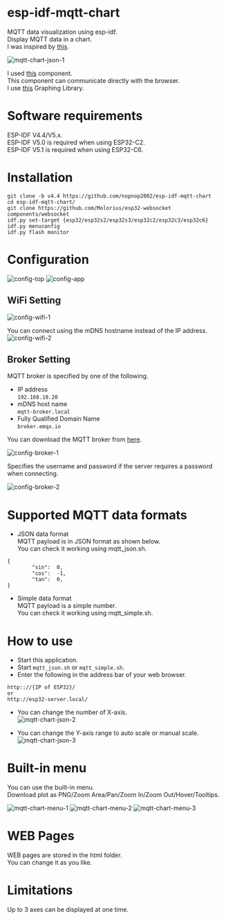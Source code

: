 # esp-idf-mqtt-chart
MQTT data visualization using esp-idf.   
Display MQTT data in a chart.   
I was inspired by [this](https://blog.postman.com/postman-supports-mqtt-apis/).   

![mqtt-chart-json-1](https://github.com/nopnop2002/esp-idf-mqtt-chart/assets/6020549/af71dc20-d279-4673-8972-49ca037f714e)

I used [this](https://github.com/Molorius/esp32-websocket) component.   
This component can communicate directly with the browser.   
I use [this](https://plotly.com/javascript/) Graphing Library.   


# Software requirements
ESP-IDF V4.4/V5.x.   
ESP-IDF V5.0 is required when using ESP32-C2.   
ESP-IDF V5.1 is required when using ESP32-C6.   

# Installation
```
git clone -b v4.4 https://github.com/nopnop2002/esp-idf-mqtt-chart
cd esp-idf-mqtt-chart/
git clone https://github.com/Molorius/esp32-websocket components/websocket
idf.py set-target {esp32/esp32s2/esp32s3/esp32c2/esp32c3/esp32c6}
idf.py menuconfig
idf.py flash monitor
```

# Configuration

![config-top](https://github.com/nopnop2002/esp-idf-mqtt-chart/assets/6020549/c8debaa7-6a17-4f0a-a2d3-57d3e93fa2d9)
![config-app](https://github.com/nopnop2002/esp-idf-mqtt-chart/assets/6020549/8f454ed9-0e5f-480e-b0df-20a092fb26e2)

## WiFi Setting

![config-wifi-1](https://github.com/nopnop2002/esp-idf-mqtt-chart/assets/6020549/54313903-d98e-47bb-a596-beae7b631d1e)

You can connect using the mDNS hostname instead of the IP address.   
![config-wifi-2](https://github.com/nopnop2002/esp-idf-mqtt-chart/assets/6020549/9317f1df-8538-47ea-be5e-25a1a48b9ae2)

## Broker Setting
MQTT broker is specified by one of the following.
- IP address   
 ```192.168.10.20```   
- mDNS host name   
 ```mqtt-broker.local```   
- Fully Qualified Domain Name   
 ```broker.emqx.io```

You can download the MQTT broker from [here](https://github.com/nopnop2002/esp-idf-mqtt-broker).   

![config-broker-1](https://github.com/nopnop2002/esp-idf-mqtt-chart/assets/6020549/abe826f4-41d2-4ba3-8b99-ca0a77915208)

Specifies the username and password if the server requires a password when connecting.   

![config-broker-2](https://github.com/nopnop2002/esp-idf-mqtt-chart/assets/6020549/46e84d5a-c701-4e8c-8af7-50a305adbf9c)


# Supported MQTT data formats
- JSON data format   
MQTT payload is in JSON format as shown below.   
You can check it working using mqtt_json.sh.   
```
{
        "sin":  0,
        "cos":  -1,
        "tan":  0,
}
```

- Simple data format   
MQTT payload is a simple number.   
You can check it working using mqtt_simple.sh.   


# How to use
- Start this application.   
- Start ```mqtt_json.sh``` or ```mqtt_simple.sh```.   
- Enter the following in the address bar of your web browser.   
```
http:://{IP of ESP32}/
or
http://esp32-server.local/
```
- You can change the number of X-axis.   
![mqtt-chart-json-2](https://github.com/nopnop2002/esp-idf-mqtt-chart/assets/6020549/428bacd1-ca45-4980-a0d3-d32556b1a708)

- You can change the Y-axis range to auto scale or manual scale.   
![mqtt-chart-json-3](https://github.com/nopnop2002/esp-idf-mqtt-chart/assets/6020549/b80295ff-186f-47be-936d-01d033c768a8)

# Built-in menu
You can use the built-in menu.   
Download plot as PNG/Zoom Area/Pan/Zoom In/Zoom Out/Hover/Tooltips.   

![mqtt-chart-menu-1](https://github.com/nopnop2002/esp-idf-mqtt-chart/assets/6020549/0dec3938-0417-4cfe-bab5-fc7e3ac8d617)
![mqtt-chart-menu-2](https://github.com/nopnop2002/esp-idf-mqtt-chart/assets/6020549/f8a0c145-86cc-45a8-89a9-0ab662482bfe)
![mqtt-chart-menu-3](https://github.com/nopnop2002/esp-idf-mqtt-chart/assets/6020549/da768b5f-42d5-4fc4-bded-ba309883cbf2)

# WEB Pages   
WEB pages are stored in the html folder.   
You can change it as you like.   

# Limitations
Up to 3 axes can be displayed at one time.   


